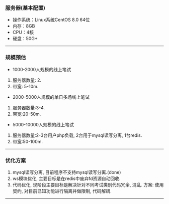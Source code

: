 ### 服务器(基本配置)

- 操作系统：Linux系统CentOS 8.0 64位
- 内存：8GB
- CPU：4核
- 硬盘：50G+

***

### 规模预估

- 1000-2000人规模的线上笔试

1) 服务器数量: 2.
2) 带宽: 5-10m.

- 2000-5000人规模的单日多场线上笔试

1) 服务器数量:3-4.
2) 带宽:20-50m.

- 5000-10000人规模的线上笔试

1) 服务器数量:2-3台用户php负载, 2台用于mysql读写分离, 1台redis.
2) 带宽:50-100m.

***

### 优化方案

1) mysql读写分离, 目前程序不支持mysql读写分离.(done)
2) ws模块优化, 主要目标是在redis中废弃fd资源自动回收.
3) 代码优化, 现阶段主要目标是解决针对不同考试类别代码冗余, 混乱. 方案: 使用契约, 对目前已知功能进行隔离并做限制, 代码解耦.

***



